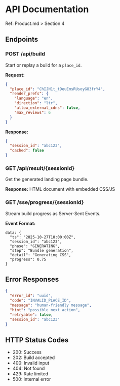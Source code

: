 # API Documentation

Ref: Product.md > Section 4

## Endpoints

### POST /api/build

Start or replay a build for a `place_id`.

**Request:**

```json
{
  "place_id": "ChIJN1t_tDeuEmsRUsoyG83frY4",
  "render_prefs": {
    "language": "en",
    "direction": "ltr",
    "allow_external_cdns": false,
    "max_reviews": 6
  }
}
```

**Response:**

```json
{
  "session_id": "abc123",
  "cached": false
}
```

### GET /api/result/{sessionId}

Get the generated landing page bundle.

**Response:**
HTML document with embedded CSS/JS

### GET /sse/progress/{sessionId}

Stream build progress as Server-Sent Events.

**Event Format:**

```
data: {
  "ts": "2025-10-27T10:00:00Z",
  "session_id": "abc123",
  "phase": "GENERATING",
  "step": "Bundle generation",
  "detail": "Generating CSS",
  "progress": 0.75
}
```

## Error Responses

```json
{
  "error_id": "uuid",
  "code": "INVALID_PLACE_ID",
  "message": "human-friendly message",
  "hint": "possible next action",
  "retryable": false,
  "session_id": "abc123"
}
```

## HTTP Status Codes

- 200: Success
- 202: Build accepted
- 400: Invalid input
- 404: Not found
- 429: Rate limited
- 500: Internal error

